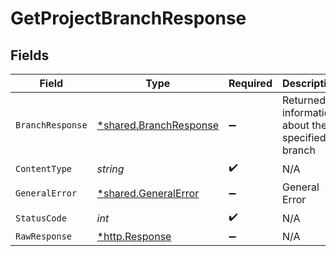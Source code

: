 # GetProjectBranchResponse


## Fields

| Field                                                           | Type                                                            | Required                                                        | Description                                                     |
| --------------------------------------------------------------- | --------------------------------------------------------------- | --------------------------------------------------------------- | --------------------------------------------------------------- |
| `BranchResponse`                                                | [*shared.BranchResponse](../../models/shared/branchresponse.md) | :heavy_minus_sign:                                              | Returned information about the specified branch                 |
| `ContentType`                                                   | *string*                                                        | :heavy_check_mark:                                              | N/A                                                             |
| `GeneralError`                                                  | [*shared.GeneralError](../../models/shared/generalerror.md)     | :heavy_minus_sign:                                              | General Error                                                   |
| `StatusCode`                                                    | *int*                                                           | :heavy_check_mark:                                              | N/A                                                             |
| `RawResponse`                                                   | [*http.Response](https://pkg.go.dev/net/http#Response)          | :heavy_minus_sign:                                              | N/A                                                             |